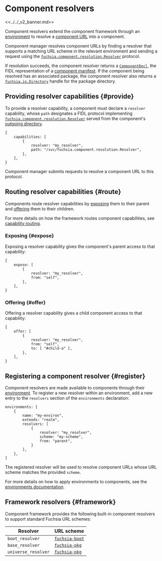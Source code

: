 # Component resolvers

<<../../_v2_banner.md>>

Component resolvers extend the component framework through an
[environment][glossary.environment] to resolve a
[component URL][glossary.component-url] into a component.

Component manager resolves component URLs by finding a resolver that supports a
matching URL scheme in the relevant environment and sending a request using the
[`fuchsia.component.resolution.Resolver`][fidl-resolver] protocol.

If resolution succeeds, the component resolver returns a
[`ComponentDecl`][fidl-decl], the FIDL representation of a
[component manifest][component-manifest]. If the component being resolved has
an associated package, the component resolver also returns a
[`fuchsia.io.Directory`][fidl-directory] handle for the package directory.

## Providing resolver capabilities {#provide}

To provide a resolver capability, a component must declare a `resolver`
capability, whose `path` designates a FIDL protocol implementing
[`fuchsia.component.resolution.Resolver`][fidl-resolver] served from the component's
[outgoing directory][glossary.outgoing-directory].

```json5
{
    capabilities: [
        {
            resolver: "my_resolver",
            path: "/svc/fuchsia.component.resolution.Resolver",
        },
    ],
}
```

Component manager submits requests to resolve a component URL to this protocol.

## Routing resolver capabilities {#route}

Components route resolver capabilities by [exposing](#expose) them to their
parent and [offering](#offer) them to their children.

For more details on how the framework routes component capabilities,
see [capability routing][capability-routing].

### Exposing {#expose}

Exposing a resolver capability gives the component's parent access to that
capability:

```json5
{
    expose: [
        {
            resolver: "my_resolver",
            from: "self",
        },
    ],
}
```

### Offering {#offer}

Offering a resolver capability gives a child component access to that
capability:

```json5
{
    offer: [
        {
            resolver: "my_resolver",
            from: "self",
            to: [ "#child-a" ],
        },
    ],
}
```

## Registering a component resolver {#register}

Component resolvers are made available to components through their
[environment][environment]. To register a new resolver within an environment,
add a new entry to the `resolvers` section of the `environments` declaration:

```json5
environments: [
    {
        name: "my-environ",
        extends: "realm",
        resolvers: [
            {
                resolver: "my_resolver",
                scheme: "my-scheme",
                from: "parent",
            }
        ],
    },
]
```

The registered resolver will be used to resolve component URLs whose URL scheme
matches the provided `scheme`.

For more details on how to apply environments to components, see the
[environments documentation][environment].

## Framework resolvers {#framework}

Component framework provides the following built-in component resolvers to
support standard Fuchsia URL schemes:

| Resolver            | URL scheme                 |
| ------------------- | -------------------------- |
| `boot_resolver`     | [`fuchsia-boot`][url-boot] |
| `base_resolver`     | [`fuchsia-pkg`][url-pkg]   |
| `universe_resolver` | [`fuchsia-pkg`][url-pkg]   |

[glossary.component-url]: /glossary/README.md#component-url
[glossary.environment]: /glossary/README.md#environment
[glossary.outgoing-directory]: /glossary/README.md#outgoing-directory
[capability-routing]: /concepts/components/v2/capabilities/README.md#routing
[component-manifest]: /concepts/components/v2/component_manifests.md
[environment]: /concepts/components/v2/environments.md
[fidl-resolver]: /sdk/fidl/fuchsia.component.resolution/resolver.fidl
[fidl-decl]: /sdk/fidl/fuchsia.component.decl/component.fidl
[fidl-directory]: /sdk/fidl/fuchsia.io/directory.fidl
[url-boot]: /reference/components/url.md#fuchsia-boot
[url-pkg]: /reference/components/url.md#fuchsia-pkg
